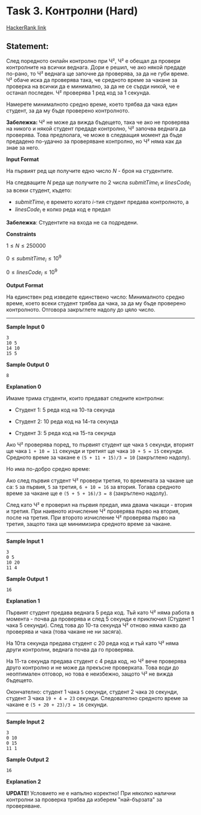 # Task 3. Контролни (Hard)

[HackerRank link](<https://www.hackerrank.com/contests/sda-hw-8-2021/challenges/challenge-2727>)

## Statement:

След поредното онлайн контролно при Ч², Ч² е обещал да провери контролните на всички веднага. Дори е решил, че ако някой предаде по-рано, то Ч² веднага ще започне да проверява, за да не губи време. Ч² обаче иска да проверява така, че средното време за чакане за проверка на всички да е минимално, за да не се сърди никой, че е останал последен. Ч² проверява 1 ред код за 1 секунда.

Намерете минималното средно време, което трябва да чака един студент, за да му бъде проверено контролното.

**Забележка:** Ч² не може да вижда бъдещето, така че ако не проверява на никого и някой студент предаде контролно, Ч² започва веднага да проверява. Това предполага, че може в следващия момент да бъде предадено по-удачно за проверяване контролно, но Ч² няма как да знае за него.

**Input Format**

На първият ред ще получите едно число $N$ - броя на студентите.

На следващите $N$ реда ще получите по 2 числа $submitTime_i$ и $linesCode_i$ за всеки студент, където:

- $submitTime_i$ е времето когато $i$-тия студент предава контролното, а
-  $linesCode_i$ е колко реда код е предал

**Забележка**: Студентите на входа не са подредени.

**Constraints**

$1 \le N \le 250000$

$0 \le submitTime_i \le 10^9$

$0\le linesCode_i \le 10^9$

**Output Format**

На единствен ред изведете единствено число: Минималното средно време, което всеки студент трябва да чака, за да му бъде проверено контролното. Отговора закръглете надолу до цяло число.

---

**Sample Input 0**

```
3
10 5
14 10
15 5
```

**Sample Output 0**

```
8
```

**Explanation 0**

Имаме трима студенти, които предават следните контролни:

-   Студент 1: 5 реда код на 10-та секунда
    
-   Студент 2: 10 реда код на 14-та секунда
    
-   Студент 3: 5 реда код на 15-та секунда
    

Ако Ч² проверява поред, то първият студент ще чака `5` секунди, вторият ще чака `1 + 10 = 11` секунди и третият ще чака `10 + 5 = 15` секунди. Средното време за чакане е `(5 + 11 + 15)/3 = 10` (закръглено надолу).

Но има по-добро средно време: 

Ако след първия студент Ч² провери третия, то времената за чакане ще са: `5` за първия, `5` за третия, `6 + 10 = 16` за втория. Тогава средното време за чакане ще е `(5 + 5 + 16)/3 = 8` (закръглено надолу).

След като Ч² е проверил на първия предал, има двама чакащи - втория и третия. При наивното изчисление Ч² проверява първо на втория, после на третия. При второто изчисление Ч² проверява първо на третия, защото така ще минимизира средното време за чакане.

---

**Sample Input 1**

```
3
0 5
10 20
11 4
```

**Sample Output 1**

```
16
```

**Explanation 1**

Първият студент предава веднага 5 реда код. Тъй като Ч² няма работа в момента - почва да проверява и след 5 секунди е приключил (Студент 1 чака 5 секунди). След това до 10-та секунда Ч² отново няма какво да проверява и чака (това чакане не ни засяга).

На 10та секунда предава студент с 20 реда код и тъй като Ч² няма други контролни, веднага почва да го проверява.

На 11-та секунда предава студент с 4 реда код, но Ч² вече проверява друго контролно и не може да прекъсне проверката. Това води до неоптимален отговор, но това е неизбежно, защото Ч² не вижда бъдещето.

Окончателно: студент 1 чака `5` секунди, студент 2 чака `20` секунди, студент 3 чака `19 + 4 = 23` секунди. Следователно средното време за чакане е `(5 + 20 + 23)/3 = 16` секунди.

---

**Sample Input 2**

```
3
0 10
0 15
11 1
```

**Sample Output 2**

```
16
```

**Explanation 2**

**UPDATE!** Условието не е напълно коректно! При няколко налични контролни за проверка трябва да изберем "най-бързaта" за проверяване.